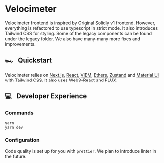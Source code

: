 # Velocimeter

Velocimeter frontend is inspired by Original Solidly v1 frontend. However, everything is refactored to use typescript in strict mode. It also introduces Tailwind CSS for styling. Some of the legacy components can be found under the legacy folder.
We also have many-many more fixes and improvements.

## 🏎️ &nbsp; Quickstart

Velocimeter relies on [Next.js](https://nextjs.org/), [React](https://beta.reactjs.org/), [VIEM](viem.sh), [Ethers](https://docs.ethers.io/v5/), [Zustand](https://docs.pmnd.rs/zustand/getting-started/introduction) and [Material UI](https://mui.com/material-ui/getting-started/overview/) with [Tailwind CSS](https://tailwindcss.com/).
It also uses Web3-React and FLUX.

## 💻 &nbsp; Developer Experience

### Commands

```
yarn
yarn dev
```

### Configuration

Code quality is set up for you with `prettier`. We plan to introduce linter in the future.
